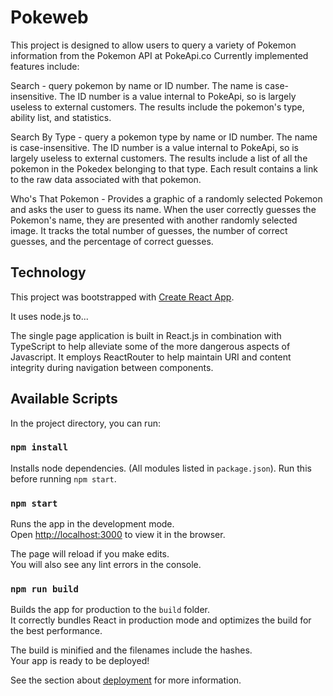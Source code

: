 # Pokeweb
This project is designed to allow users to query a variety of Pokemon information from the Pokemon API at PokeApi.co
Currently implemented features include:

  Search - query pokemon by name or ID number. The name is case-insensitive. The ID number is a value internal to PokeApi, so is largely useless to external customers. The results include the pokemon's type, ability list, and statistics.
  
  Search By Type - query a pokemon type by name or ID number. The name is case-insensitive. The ID number is a value internal to PokeApi, so is largely useless to external customers. The results include a list of all the pokemon in the Pokedex belonging to that type. Each result contains a link to the raw data associated with that pokemon. 
  
  Who's That Pokemon - Provides a graphic of a randomly selected Pokemon and asks the user to guess its name. When the user correctly guesses the Pokemon's name, they are presented with another randomly selected image. It tracks the total number of guesses, the number of correct guesses, and the percentage of correct guesses.

## Technology

This project was bootstrapped with [Create React App](https://github.com/facebook/create-react-app).

It uses node.js to...

The single page application is built in React.js in combination with TypeScript to help alleviate some of the more dangerous aspects of Javascript. It employs ReactRouter to help maintain URI and content integrity during navigation between components.

## Available Scripts

In the project directory, you can run:

### `npm install`

Installs node dependencies. (All modules listed in `package.json`).
Run this before running `npm start`. 

### `npm start`

Runs the app in the development mode.<br />
Open [http://localhost:3000](http://localhost:3000) to view it in the browser.

The page will reload if you make edits.<br />
You will also see any lint errors in the console.

### `npm run build`

Builds the app for production to the `build` folder.<br />
It correctly bundles React in production mode and optimizes the build for the best performance.

The build is minified and the filenames include the hashes.<br />
Your app is ready to be deployed!

See the section about [deployment](https://facebook.github.io/create-react-app/docs/deployment) for more information.
